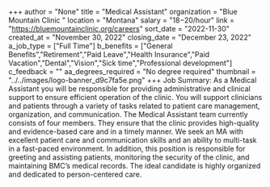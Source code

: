 +++
author = "None"
title = "Medical Assistant"
organization = "Blue Mountain Clinic "
location = "Montana"
salary = "$18-$20/hour"
link = "https://bluemountainclinic.org/careers"
sort_date = "2022-11-30"
created_at = "November 30, 2022"
closing_date = "December 23, 2022"
a_job_type = ["Full Time"]
b_benefits = ["General Benefits","Retirement","Paid Leave","Health Insurance","Paid Vacation","Dental","Vision","Sick time","Professional development"]
c_feedback = ""
aa_degrees_required = "No degree required"
thumbnail = "../../images/logo-banner_d9c7fa5e.png"
+++
Job Summary: As a Medical Assistant you will be responsible for providing administrative and clinical support to ensure efficient operation of the clinic. You will support clinicians and patients through a variety of tasks related to patient care management, organization, and communication. The Medical Assistant team currently consists of four members. They ensure that the clinic provides high-quality and evidence-based care and in a timely manner. We seek an MA with excellent patient care and communication skills and an ability to multi-task in a fast-paced environment. In addition, this position is responsible for greeting and assisting patients, monitoring the security of the clinic, and maintaining BMC’s medical records. The ideal candidate is highly organized and dedicated to person-centered care. 
